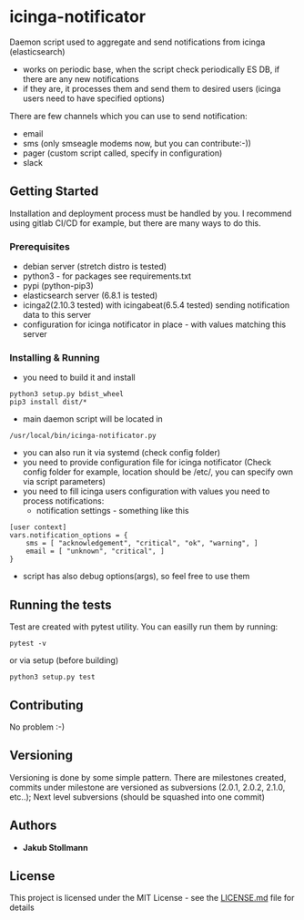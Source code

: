 # icinga-notificator

Daemon script used to aggregate and send notifications from icinga (elasticsearch)
- works on periodic base, when the script check periodically ES DB, if there are any new notifications
- if they are, it processes them and send them to desired users (icinga users need to have specified options)

There are few channels which you can use to send notification:
- email
- sms (only smseagle modems now, but you can contribute:-))
- pager (custom script called, specify in configuration)
- slack

## Getting Started

Installation and deployment process must be handled by you. I recommend using gitlab CI/CD for example, but there are many ways to do this.


### Prerequisites

- debian server (stretch distro is tested)
- python3 - for packages see requirements.txt
- pypi (python-pip3)
- elasticsearch server (6.8.1 is tested)
- icinga2(2.10.3 tested) with icingabeat(6.5.4 tested) sending notification data to this server 
- configuration for icinga notificator in place - with values matching this server


### Installing & Running

- you need to build it and install
```
python3 setup.py bdist_wheel
pip3 install dist/*
```
- main daemon script will be located in 
```
/usr/local/bin/icinga-notificator.py
```

- you can also run it via systemd (check config folder)
- you need to provide configuration file for icinga notificator (Check config folder for example, location should be /etc/, you can specify own via script parameters)
- you need to fill icinga users configuration with values you need to process notifications:
	- notification settings - something like this
```
[user context]
vars.notification_options = {
	sms = [ "acknowledgement", "critical", "ok", "warning", ]
	email = [ "unknown", "critical", ]
}
```
- script has also debug options(args), so feel free to use them

## Running the tests

Test are created with pytest utility. You can easilly run them by running:
```
pytest -v
```
or via setup (before building)
```
python3 setup.py test
```

## Contributing

No problem :-)

## Versioning

Versioning is done by some simple pattern. There are milestones created, commits under milestone are versioned as subversions (2.0.1, 2.0.2, 2.1.0, etc..); Next level subversions (should be squashed into one commit)
## Authors

* **Jakub Stollmann** 


## License

This project is licensed under the MIT License - see the [LICENSE.md](LICENSE.md) file for details


